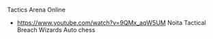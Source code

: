 Tactics Arena Online
* https://www.youtube.com/watch?v=9QMx_aqW5UM
Noita
Tactical Breach Wizards
Auto chess